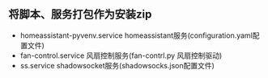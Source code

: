 将脚本、服务打包作为安装zip
-----------
- homeassistant-pyvenv.service homeassistant服务(configuration.yaml配置文件)
- fan-control.service 风扇控制服务(fan-contrl.py 风扇控制驱动)
- ss.service shadowsocket服务(shadowsocks.json配置文件)